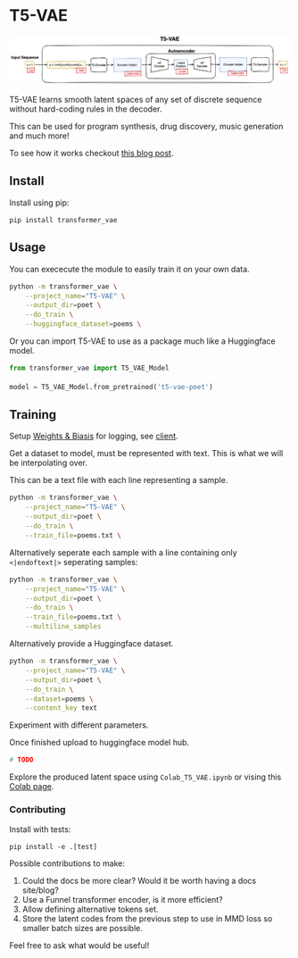 # T5-VAE

![Diagram of the a State Autoencoder](t5-vae.png)

T5-VAE learns smooth latent spaces of any set of discrete sequence without hard-coding rules in the decoder.

This can be used for program synthesis, drug discovery, music generation and much more!

To see how it works checkout [this blog post](https://fraser-greenlee.github.io/2020/08/13/Transformers-as-Variational-Autoencoders.html).

## Install

Install using pip:
```
pip install transformer_vae
```

## Usage

You can exececute the module to easily train it on your own data.
```bash
python -m transformer_vae \
    --project_name="T5-VAE" \
    --output_dir=poet \
    --do_train \
    --huggingface_dataset=poems \
```
Or you can import T5-VAE to use as a package much like a Huggingface model.
```python
from transformer_vae import T5_VAE_Model

model = T5_VAE_Model.from_pretrained('t5-vae-poet')
```
## Training
Setup [Weights & Biasis](https://app.wandb.ai/) for logging, see [client](https://github.com/wandb/client).

Get a dataset to model, must be represented with text. This is what we will be interpolating over.

This can be a text file with each line representing a sample.
```bash
python -m transformer_vae \
    --project_name="T5-VAE" \
    --output_dir=poet \
    --do_train \
    --train_file=poems.txt \
```
Alternatively seperate each sample with a line containing only `<|endoftext|>` seperating samples:
```bash
python -m transformer_vae \
    --project_name="T5-VAE" \
    --output_dir=poet \
    --do_train \
    --train_file=poems.txt \
    --multiline_samples
```
Alternatively provide a Huggingface dataset.
```bash
python -m transformer_vae \
    --project_name="T5-VAE" \
    --output_dir=poet \
    --do_train \
    --dataset=poems \
    --content_key text
```

Experiment with different parameters.

Once finished upload to huggingface model hub.

```bash
# TODO
```

Explore the produced latent space using `Colab_T5_VAE.ipynb` or vising this [Colab page](TODO).

### Contributing

Install with tests:
```
pip install -e .[test]
```

Possible contributions to make:
1. Could the docs be more clear? Would it be worth having a docs site/blog?
2. Use a Funnel transformer encoder, is it more efficient?
3. Allow defining alternative tokens set.
4. Store the latent codes from the previous step to use in MMD loss so smaller batch sizes are possible.

Feel free to ask what would be useful!
